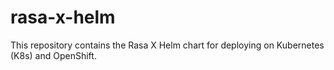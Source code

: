 # rasa-x-helm
This repository contains the Rasa X Helm chart for deploying on Kubernetes (K8s) and OpenShift.
